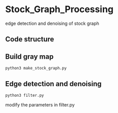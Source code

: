# Stock_Graph_Processing
edge detection and denoising of stock graph

## Code structure


## Build gray map
```
python3 make_stock_graph.py
```

## Edge detection and denoising
```
python3 filter.py
```
modify the parameters in filter.py
